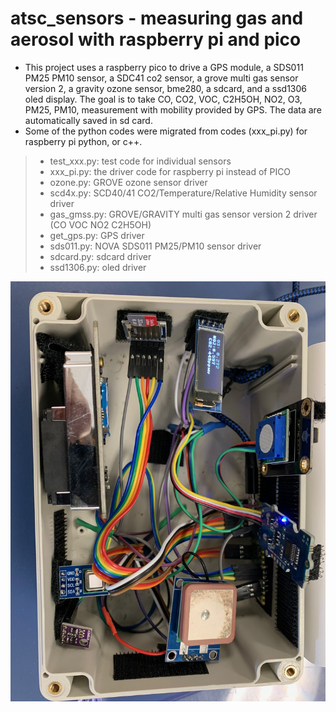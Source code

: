 # atsc_sensors - measuring gas and aerosol with raspberry pi and pico 
* This project uses a raspberry pico to drive a GPS module, a SDS011 PM25 PM10 sensor, a SDC41 co2 sensor, a grove multi gas sensor version 2, a gravity ozone sensor, bme280, a sdcard, and a ssd1306 oled display. The goal is to take CO, CO2, VOC, C2H5OH, NO2, O3, PM25, PM10, measurement with mobility provided by GPS. The data are automatically saved in sd card. 
* Some of the python codes were migrated from codes (xxx_pi.py) for raspberry pi python, or c++.
> * test_xxx.py: test code for individual sensors
> * xxx_pi.py: the driver code for raspberry pi instead of PICO 
> * ozone.py: GROVE ozone sensor driver
> * scd4x.py: SCD40/41 CO2/Temperature/Relative Humidity sensor driver
> * gas_gmss.py: GROVE/GRAVITY multi gas sensor version 2 driver (CO VOC NO2 C2H5OH)
> * get_gps.py: GPS driver
> * sds011.py: NOVA SDS011 PM25/PM10 sensor driver
> * sdcard.py: sdcard driver
> * ssd1306.py: oled driver

![](https://github.com/atsclct/atsc_sensors/blob/main/setup.jpeg)
